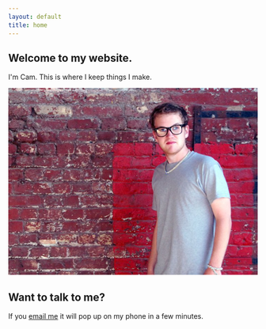 ```yaml
---
layout: default
title: home
---
```


## Welcome to my website.

I'm Cam. This is where I keep things I make.

<img src="/images/cam.jpg" alt="That's me." />

## Want to talk to me?

If you [email me](mailto:diffference@gmail.com) it will pop up on my phone in a few minutes.
